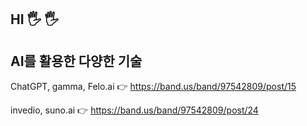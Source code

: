 ## HI 🖐️ 🖐️

## AI를 활용한 다양한 기술
ChatGPT, gamma, Felo.ai 👉 https://band.us/band/97542809/post/15

invedio, suno.ai 👉 https://band.us/band/97542809/post/24
